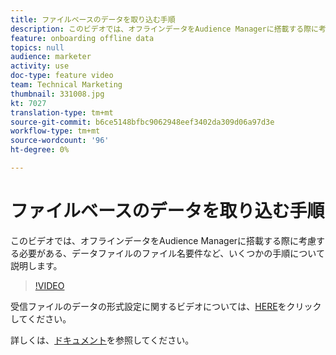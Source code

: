 ```yaml
---
title: ファイルベースのデータを取り込む手順
description: このビデオでは、オフラインデータをAudience Managerに搭載する際に考慮する必要がある、データファイルのファイル名要件など、いくつかの手順について説明します。
feature: onboarding offline data
topics: null
audience: marketer
activity: use
doc-type: feature video
team: Technical Marketing
thumbnail: 331008.jpg
kt: 7027
translation-type: tm+mt
source-git-commit: b6ce5148bfbc9062948eef3402da309d06a97d3e
workflow-type: tm+mt
source-wordcount: '96'
ht-degree: 0%

---
```



# ファイルベースのデータを取り込む手順

このビデオでは、オフラインデータをAudience Managerに搭載する際に考慮する必要がある、データファイルのファイル名要件など、いくつかの手順について説明します。

>[!VIDEO](https://video.tv.adobe.com/v/331008/?quality=12&learn=on)

受信ファイルのデータの形式設定に関するビデオについては、[HERE](formatting-and-ingesting-file-based-data.md)をクリックしてください。

詳しくは、[ドキュメント](https://experienceleague.adobe.com/docs/audience-manager/user-guide/implementation-integration-guides/sending-audience-data/batch-data-transfer-process/inbound-s3-filenames.html)を参照してください。